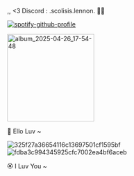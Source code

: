 ,, <3 Discord : .scolisis.lennon. 🌸🌈

[![spotify-github-profile](https://spotify-github-profile.kittinanx.com/api/view?uid=316n6n5sqdsmwdellnb3g4yxayiu&cover_image=true&theme=natemoo-re&show_offline=false&background_color=c2c2c2&interchange=false&bar_color=746767&bar_color_cover=false)](https://github.com/kittinan/spotify-github-profile)

<img width="200" height="200" alt="album_2025-04-26_17-54-48" src="https://github.com/user-attachments/assets/1347e3d8-2534-405b-b1cf-9177ca4ba67f" />


🌸 Ello Luv ~

![325f27a36654116c13697501cf1595bf](https://github.com/user-attachments/assets/3ec35ff5-28dc-4ce4-a794-c44865515316)![fdba3c994345925cfc7002ea4bf6aceb](https://github.com/user-attachments/assets/253f5a59-4471-4298-84d8-571504878e4d)


🏵️ I Luv You ~
